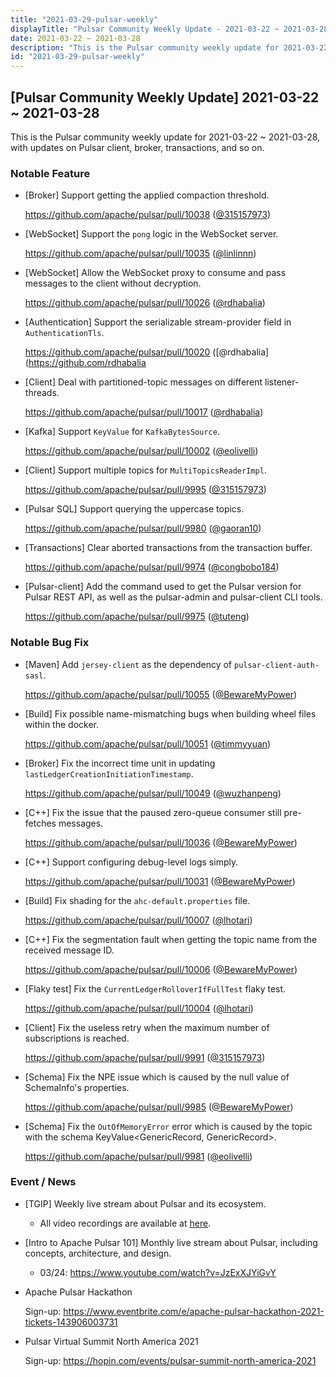 ```yaml
---
title: "2021-03-29-pulsar-weekly"
displayTitle: "Pulsar Community Weekly Update - 2021-03-22 ~ 2021-03-28"
date: 2021-03-22 ~ 2021-03-28
description: "This is the Pulsar community weekly update for 2021-03-22 ~ 2021-03-28, with updates on Pulsar client, broker, transactions, and so on."
id: "2021-03-29-pulsar-weekly"
---
```


## [Pulsar Community Weekly Update] 2021-03-22 ~ 2021-03-28

This is the Pulsar community weekly update for 2021-03-22 ~ 2021-03-28, with updates on Pulsar client, broker, transactions, and so on.

### Notable Feature

- [Broker] Support getting the applied compaction threshold.

    https://github.com/apache/pulsar/pull/10038 ([@315157973](https://github.com/315157973))

- [WebSocket] Support the `pong` logic in the WebSocket server.

    https://github.com/apache/pulsar/pull/10035 ([@linlinnn](https://github.com/linlinnn))

- [WebSocket] Allow the WebSocket proxy to consume and pass messages to the client without decryption.

    https://github.com/apache/pulsar/pull/10026 ([@rdhabalia](https://github.com/rdhabalia))

- [Authentication] Support the serializable stream-provider field in `AuthenticationTls`.

    https://github.com/apache/pulsar/pull/10020 ([@rdhabalia](https://github.com/rdhabalia

- [Client] Deal with partitioned-topic messages on different listener-threads.

    https://github.com/apache/pulsar/pull/10017 ([@rdhabalia](https://github.com/rdhabalia))

- [Kafka] Support `KeyValue` for `KafkaBytesSource`.

    https://github.com/apache/pulsar/pull/10002 ([@eolivelli](https://github.com/eolivelli))

- [Client] Support multiple topics for `MultiTopicsReaderImpl`.

    https://github.com/apache/pulsar/pull/9995 ([@315157973](https://github.com/315157973))

- [Pulsar SQL] Support querying the uppercase topics.

    https://github.com/apache/pulsar/pull/9980 ([@gaoran10](https://github.com/gaoran10))

- [Transactions] Clear aborted transactions from the transaction buffer.

    https://github.com/apache/pulsar/pull/9974 ([@congbobo184](https://github.com/congbobo184))

- [Pulsar-client] Add the command used to get the Pulsar version for Pulsar REST API, as well as the pulsar-admin and pulsar-client CLI tools.

    https://github.com/apache/pulsar/pull/9975 ([@tuteng](https://github.com/tuteng))

### Notable Bug Fix

- [Maven] Add `jersey-client` as the dependency of `pulsar-client-auth-sasl`.

    https://github.com/apache/pulsar/pull/10055 ([@BewareMyPower](https://github.com/BewareMyPower))

- [Build] Fix possible name-mismatching bugs when building wheel files within the docker.

    https://github.com/apache/pulsar/pull/10051 ([@timmyyuan](https://github.com/timmyyuan))

- [Broker] Fix the incorrect time unit in updating `lastLedgerCreationInitiationTimestamp`.

    https://github.com/apache/pulsar/pull/10049 ([@wuzhanpeng](https://github.com/wuzhanpeng))

- [C++] Fix the issue that the paused zero-queue consumer still pre-fetches messages.

    https://github.com/apache/pulsar/pull/10036 ([@BewareMyPower](https://github.com/BewareMyPower))

- [C++] Support configuring debug-level logs simply.

    https://github.com/apache/pulsar/pull/10031 ([@BewareMyPower](https://github.com/BewareMyPower))

- [Build] Fix shading for the `ahc-default.properties` file.

    https://github.com/apache/pulsar/pull/10007 ([@lhotari](https://github.com/lhotari))

- [C++] Fix the segmentation fault when getting the topic name from the received message ID.

    https://github.com/apache/pulsar/pull/10006 ([@BewareMyPower](https://github.com/BewareMyPower))

- [Flaky test] Fix the `CurrentLedgerRolloverIfFullTest` flaky test.

    https://github.com/apache/pulsar/pull/10004 ([@lhotari](https://github.com/lhotari))

- [Client] Fix the useless retry when the maximum number of subscriptions is reached.

    https://github.com/apache/pulsar/pull/9991 ([@315157973](https://github.com/315157973))

- [Schema] Fix the NPE issue which is caused by the null value of SchemaInfo's properties.

    https://github.com/apache/pulsar/pull/9985 ([@BewareMyPower](https://github.com/BewareMyPower))

- [Schema] Fix the `OutOfMemoryError` error which is caused by the topic with the schema KeyValue<GenericRecord, GenericRecord>.

    https://github.com/apache/pulsar/pull/9981 ([@eolivelli](https://github.com/eolivelli))

### Event / News

- [TGIP] Weekly live stream about Pulsar and its ecosystem.

  - All video recordings are available at [here](https://streamnative.io/resource#tgip).

- [Intro to Apache Pulsar 101] Monthly live stream about Pulsar, including concepts, architecture, and design.

    - 03/24: https://www.youtube.com/watch?v=JzExXJYiGvY

- Apache Pulsar Hackathon

    Sign-up: https://www.eventbrite.com/e/apache-pulsar-hackathon-2021-tickets-143906003731

- Pulsar Virtual Summit North America 2021

    Sign-up: https://hopin.com/events/pulsar-summit-north-america-2021